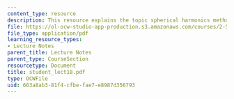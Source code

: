 ```yaml
---
content_type: resource
description: This resource explains the topic spherical harmonics method.
file: https://ol-ocw-studio-app-production.s3.amazonaws.com/courses/2-58j-radiative-transfer-spring-2006/663a8ab381f4cfbefae7e8987d356793_student_lect18.pdf
file_type: application/pdf
learning_resource_types:
- Lecture Notes
parent_title: Lecture Notes
parent_type: CourseSection
resourcetype: Document
title: student_lect18.pdf
type: OCWFile
uid: 663a8ab3-81f4-cfbe-fae7-e8987d356793
---
```

